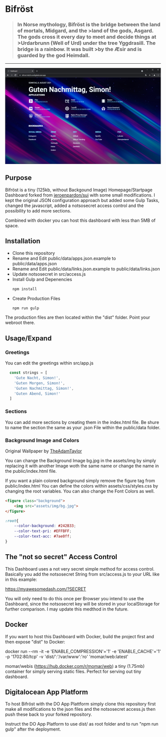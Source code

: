 # Bifröst

>### In Norse mythology, Bifröst is the bridge between the land of mortals, Midgard, and the >land of the gods, Asgard. The gods cross it every day to meet and decide things at >Urdarbrunn (Well of Urd) under the tree Yggdrasill. The bridge is a rainbow. It was built >by the Æsir and is guarded by the god Heimdall. 

---

![Screenshot of Bifröst](https://raw.githubusercontent.com/simonjenny/bifrost/master/.github/screenshot.PNG "Screenshot")


## Purpose

Bifröst is a tiny (125kb, without Backgound Image) Homepage/Startpage Dashboard forked from [jeroenpardon/sui](https://github.com/jeroenpardon/sui) with some small modifications. I kept the original JSON configuration approach but added some Gulp Tasks, changed the javascript, added a notsosecret access control and the possibility to add more sections. 

Combined with docker you can host this dashboard with less than 5MB of space.

## Installation

- Clone this repository
- Rename and Edit public/data/apps.json.example to public/data/apps.json
- Rename and Edit public/data/links.json.example to public/data/links.json
- Update notsosecret in src/access.js
- Install Gulp and Depenencies
  ```bash
  npm install
- Create Production Files
  ```bash 
  npm run gulp
The production files are then located within the "dist" folder. Point your webroot there.

## Usage/Expand

### Greetings

You can edit the greetings within src/app.js
```javascript
  const strings = [
    'Gute Nacht, Simon!',
    'Guten Morgen, Simon!',
    'Guten Nachmittag, Simon!',
    'Guten Abend, Simon!'
  ]
```

### Sections

You can add more sections by creating them in the index.html file. Be shure to name the section the same as your .json File within the public/data folder.

### Background Image and Colors

Original Wallpaper by [TheAdamTaylor](https://www.deviantart.com/theadamtaylor/art/The-Bifrost-Wallpaper-866173189)

You can change the Background Image bg.jpg in the assets/img by simply replacing it with another Image woth the same name or change the name in the public/index.html file.

If you want a plain colored background simply remove the figure tag from public/index.html
You can define the colors within assets/css/styles.css by changing the root variables. You can also change the Font Colors as well.
```html
<figure class="background">
    <img src="assets/img/bg.jpg">    
</figure>
```

```css
:root{
	--color-background: #242B33;
	--color-text-pri: #EFFBFF;
	--color-text-acc: #7ae0ff;
}
```
## The "not so secret" Access Control

This Dashboard uses a not very secret simple method for access control. 
Basically you add the notsosecret String from src/access.js to your URL like in this example:

https://myawesomedash.com/?SECRET

You will only need to do this once per Browser you intend to use the Dashboard, since the notsosecret key will be stored in your localStorage for further comparison. I may update this medthod in the future. 

## Docker
If you want to host this Dashboard with Docker, build the project first and then expose "dist" to Docker:

docker run --rm -it -e 'ENABLE_COMPRESSION'='1' -e 'ENABLE_CACHE'='1' -p '1702:80/tcp' -v 'dist/':'/var/www':'ro' 'momar/web:latest' 

momar/webis (https://hub.docker.com/r/momar/web) a tiny (1.75mb) container for simply serving static files. Perfect for serving out tiny dashboard.

## Digitalocean App Platform

To host Bifröst with the DO App Plattform simply clone this repository first make all modifications to the json files and the notsosecret access.js then push these back to your forked repository. 

Instruct the DO App Platform to use dist/ as root folder and to run "npm run gulp" after the deployment.